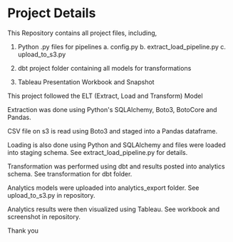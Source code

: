 # Project Details
This Repository contains all project files, including,
  1. Python .py files for pipelines
     a. config.py
     b. extract_load_pipeline.py
     c. upload_to_s3.py

  2. dbt project folder containing all models for transformations
  3. Tableau Presentation Workbook and Snapshot


This project followed the ELT (Extract, Load and Transform) Model

Extraction was done using Python's SQLAlchemy, Boto3, BotoCore and Pandas. 

CSV file on s3 is read using Boto3 and staged into a Pandas dataframe.

Loading is also done using Python and SQLAlchemy and files were loaded into staging schema. See extract_load_pipeline.py for details.

Transformation was performed using dbt and results posted into analytics schema. See transformation for dbt folder.

Analytics models were uploaded into analytics_export folder. See upload_to_s3.py in repository.

Analytics results were then visualized using Tableau. See workbook and screenshot in repository.

Thank you




     
